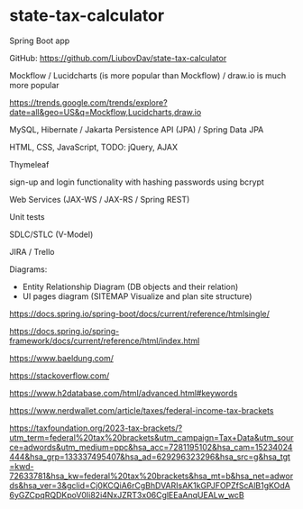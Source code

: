 # state-tax-calculator

Spring Boot app

GitHub: https://github.com/LiubovDav/state-tax-calculator

Mockflow / Lucidcharts (is more popular than Mockflow) / draw.io is much more popular

https://trends.google.com/trends/explore?date=all&geo=US&q=Mockflow,Lucidcharts,draw.io

MySQL, Hibernate / Jakarta Persistence API (JPA) / Spring Data JPA

HTML, CSS, JavaScript, TODO: jQuery, AJAX

Thymeleaf

sign-up and login functionality with hashing passwords using bcrypt

Web Services (JAX-WS / JAX-RS / Spring REST)

Unit tests

SDLC/STLC (V-Model)

JIRA / Trello

Diagrams:
- Entity Relationship Diagram (DB objects and their relation)
- UI pages diagram (SITEMAP Visualize and plan site structure)

https://docs.spring.io/spring-boot/docs/current/reference/htmlsingle/

https://docs.spring.io/spring-framework/docs/current/reference/html/index.html

https://www.baeldung.com/

https://stackoverflow.com/

https://www.h2database.com/html/advanced.html#keywords



https://www.nerdwallet.com/article/taxes/federal-income-tax-brackets

https://taxfoundation.org/2023-tax-brackets/?utm_term=federal%20tax%20brackets&utm_campaign=Tax+Data&utm_source=adwords&utm_medium=ppc&hsa_acc=7281195102&hsa_cam=15234024444&hsa_grp=133337495407&hsa_ad=629296323296&hsa_src=g&hsa_tgt=kwd-72633781&hsa_kw=federal%20tax%20brackets&hsa_mt=b&hsa_net=adwords&hsa_ver=3&gclid=Cj0KCQiA6rCgBhDVARIsAK1kGPJFOPZfScAlB1gKOdA6yGZCpqRQDKpoV0Ii82i4NxJZRT3x06CglEEaAnqUEALw_wcB


